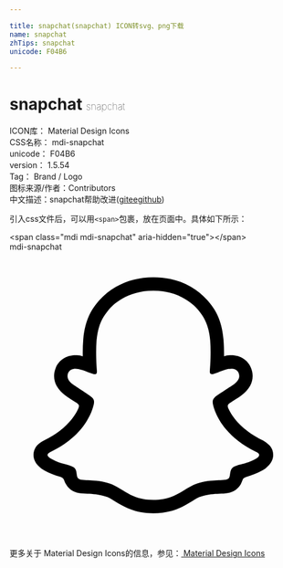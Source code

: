 ```yaml
---

title: snapchat(snapchat) ICON转svg、png下载
name: snapchat
zhTips: snapchat
unicode: F04B6

---
```


# snapchat  <small style="font-size: 60%;font-weight: 100">snapchat</small>


<div class="detail-page">
<p>
<span>
ICON库：
<span class="badge-secondary badge">Material Design Icons</span> 
</span>
<br/>
<span>
CSS名称：
<span class="badge-secondary badge">mdi-snapchat</span> 
</span>
<br/>
<span>
unicode：
<span class="badge-secondary badge">F04B6</span> 
</span>
<br/>
<span>
version：
<span class="badge-secondary badge">1.5.54</span> 
</span>
<br/>
<span>Tag：
<span class="badge-light badge">Brand / Logo</span>
</span>
<br/>
<span>图标来源/作者：<span class="badge-light badge">Contributors</span></span> 
<br/>
<span class="zh-detail">中文描述：<span class="badge-primary badge">snapchat</span><span class="help-link"><span>帮助改进</span>(<a href="https://gitee.com/liuwave/icon-helper/edit/master/json/material/snapchat.json" target="_blank" rel="noopener noreferrer">gitee</a><a href="https://github.com/liuwave/icon-helper/edit/master/json/material/snapchat.json" target="_blank" rel="noopener noreferrer">github</a></span>)</span><br/>
</p>
</div>
<div class="alert alert-dark">
  <i class="mdi mdi-snapchat mdi-48px"></i>
  <i class="mdi mdi-snapchat mdi-36px"></i>
  <i class="mdi mdi-snapchat mdi-24px"></i>
  <i class="mdi mdi-snapchat mdi-18px"></i>
</div>
<div>
  <p>引入css文件后，可以用<code>&lt;span&gt;</code>包裹，放在页面中。具体如下所示：    
  </p>
  <div class="alert alert-primary" style="font-size: 14px">
    &lt;span class="mdi mdi-snapchat" aria-hidden="true"&gt;&lt;/span&gt;
    <copy-btn content='<span class="mdi mdi-snapchat" aria-hidden="true"></span>'></copy-btn>
  </div>
  <div class="alert alert-secondary">
    <i class="mdi mdi-snapchat"
    style="font-size: 24px"
    aria-hidden="true"></i> mdi-snapchat
    <copy-btn content="mdi-snapchat" btn-title="复制图标名称"></copy-btn>
  </div>
</div>
<div id="svg" class="svg-wrap">
<svg xmlns="http://www.w3.org/2000/svg" viewBox="0 0 24 24"><path d="M21.93 16.56C21.79 16.18 21.5 16 21.22 15.81C21.17 15.78 21.11 15.75 21.07 15.73C21 15.68 20.89 15.64 20.8 15.59C19.86 15.09 19.12 14.46 18.61 13.72C18.47 13.5 18.35 13.29 18.24 13.06C18.2 12.93 18.2 12.86 18.23 12.8C18.26 12.75 18.3 12.7 18.35 12.67C18.5 12.56 18.68 12.46 18.79 12.38C19 12.25 19.15 12.15 19.25 12.08C19.64 11.81 19.91 11.5 20.08 11.2C20.32 10.75 20.35 10.22 20.16 9.75C19.91 9.08 19.27 8.66 18.5 8.66C18.34 8.66 18.18 8.68 18 8.71C18 8.72 17.94 8.73 17.9 8.74C17.9 8.28 17.89 7.8 17.85 7.32C17.71 5.64 17.12 4.76 16.5 4.06C16.11 3.62 15.65 3.24 15.14 2.95C14.21 2.42 13.15 2.15 12 2.15S9.8 2.42 8.87 2.95C8.35 3.24 7.89 3.62 7.5 4.06C6.88 4.76 6.3 5.64 6.15 7.32C6.11 7.8 6.1 8.28 6.11 8.74C6.06 8.73 6 8.72 6 8.71C5.82 8.68 5.66 8.66 5.5 8.66C4.73 8.66 4.09 9.08 3.84 9.75C3.65 10.22 3.68 10.75 3.92 11.2C4.09 11.5 4.36 11.81 4.75 12.08C4.85 12.15 5 12.25 5.21 12.39L5.63 12.66C5.69 12.7 5.73 12.75 5.77 12.8C5.8 12.87 5.8 12.94 5.75 13.07C5.65 13.3 5.53 13.5 5.39 13.72C4.89 14.45 4.18 15.07 3.27 15.56C2.78 15.82 2.28 16 2.07 16.56C1.91 17 2 17.5 2.42 17.91C2.57 18.06 2.74 18.19 2.93 18.29C3.33 18.5 3.75 18.68 4.18 18.79C4.27 18.82 4.36 18.85 4.43 18.91C4.58 19.03 4.56 19.23 4.76 19.5C4.86 19.66 5 19.79 5.13 19.89C5.54 20.18 6 20.19 6.5 20.21C6.94 20.23 7.44 20.25 8 20.44C8.26 20.5 8.5 20.67 8.79 20.85C9.5 21.27 10.42 21.85 12 21.85C13.57 21.85 14.5 21.27 15.22 20.84C15.5 20.67 15.75 20.5 16 20.44C16.55 20.25 17.06 20.23 17.5 20.21C18 20.2 18.46 20.18 18.87 19.89C19.04 19.77 19.18 19.61 19.29 19.43C19.43 19.19 19.43 19 19.56 18.91C19.63 18.86 19.71 18.82 19.8 18.8C20.24 18.68 20.66 18.5 21.06 18.29C21.27 18.18 21.45 18.04 21.6 17.87L21.61 17.87C22 17.46 22.08 17 21.93 16.56M20.53 17.31C19.67 17.78 19.1 17.73 18.66 18C18.5 18.12 18.45 18.28 18.42 18.44C18.41 18.5 18.4 18.58 18.39 18.64C18.37 18.78 18.34 18.9 18.24 18.97C17.9 19.2 16.91 18.95 15.63 19.37C14.57 19.72 13.9 20.73 12 20.73C10.1 20.73 9.45 19.73 8.37 19.37C7.1 18.95 6.1 19.2 5.77 18.97C5.5 18.78 5.72 18.26 5.34 18C4.9 17.73 4.33 17.78 3.5 17.31C3.19 17.15 3.14 17 3.18 16.93C3.22 16.84 3.34 16.77 3.42 16.73C5.07 15.94 6 14.91 6.47 14.1C6.91 13.38 7 12.83 7.03 12.75C7.06 12.54 7.09 12.38 6.86 12.17C6.64 11.96 5.66 11.36 5.39 11.17C4.93 10.85 4.74 10.54 4.88 10.15L4.88 10.15V10.15C5 9.88 5.23 9.78 5.5 9.78C5.58 9.78 5.66 9.79 5.74 9.81C6.24 9.91 6.72 10.16 7 10.23C7.03 10.24 7.06 10.24 7.1 10.24C7.19 10.24 7.24 10.21 7.27 10.15C7.28 10.11 7.29 10.06 7.29 10C7.25 9.46 7.18 8.41 7.26 7.42C7.3 7 7.37 6.64 7.46 6.33C7.66 5.65 8 5.2 8.34 4.79C8.59 4.5 9.75 3.27 12 3.27C13.85 3.27 14.96 4.11 15.44 4.56C15.54 4.66 15.62 4.74 15.66 4.79C16.04 5.23 16.38 5.71 16.58 6.47C16.65 6.74 16.71 7.06 16.74 7.42C16.82 8.4 16.75 9.46 16.71 10C16.71 10.04 16.71 10.08 16.72 10.11C16.73 10.2 16.79 10.24 16.9 10.24C16.94 10.24 16.97 10.24 17 10.23C17.28 10.16 17.76 9.91 18.26 9.8C18.34 9.79 18.42 9.78 18.5 9.78C18.75 9.78 19 9.87 19.1 10.1L19.11 10.14L19.12 10.14L19.12 10.15C19.27 10.53 19.07 10.85 18.62 11.16C18.35 11.35 17.36 11.96 17.14 12.16C16.91 12.38 16.94 12.54 16.97 12.75C17 12.85 17.18 13.8 18.08 14.86C18.63 15.5 19.42 16.17 20.58 16.73C20.65 16.76 20.74 16.81 20.79 16.87C20.82 16.92 20.84 16.96 20.83 17C20.82 17.1 20.73 17.2 20.53 17.31Z" /></svg>
</div>
<detail full-name='mdi-snapchat'></detail>
    
<div><p>更多关于 Material Design Icons的信息，参见：<a target="_blank" href="https://iconhelper.cn/material.html"> Material Design Icons</a>
</p></div>
